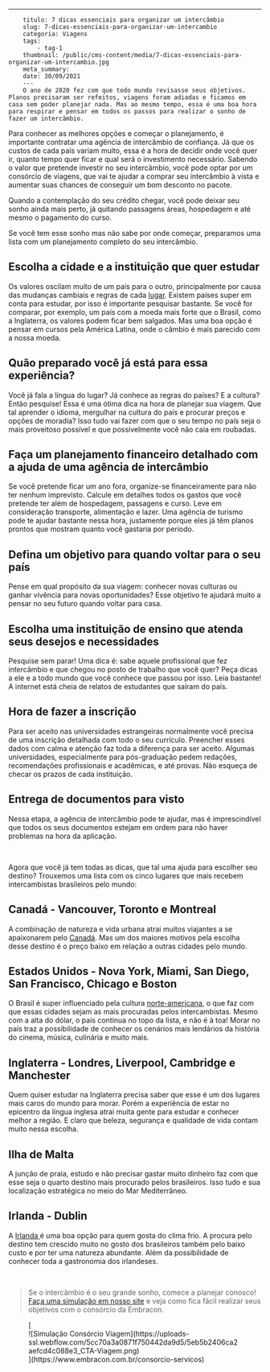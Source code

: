 ---
        titulo: 7 dicas essenciais para organizar um intercâmbio
        slug: 7-dicas-essenciais-para-organizar-um-intercambio
        categoria: Viagens
        tags:
            - tag-1
        thumbnail: /public/cms-content/media/7-dicas-essenciais-para-organizar-um-intercambio.jpg
        meta_summary: 
        date: 30/09/2021
        ---
        O ano de 2020 fez com que todo mundo revisasse seus objetivos. Planos precisaram ser refeitos, viagens foram adiadas e ficamos em casa sem poder planejar nada. Mas ao mesmo tempo, essa é uma boa hora para respirar e pensar em todos os passos para realizar o sonho de fazer um intercâmbio.

Para conhecer as melhores opções e começar o planejamento, é importante contratar uma agência de intercâmbio de confiança. Já que os custos de cada país variam muito, essa é a hora de decidir onde você quer ir, quanto tempo quer ficar e qual será o investimento necessário. Sabendo o valor que pretende investir no seu intercâmbio, você pode optar por um consórcio de viagens, que vai te ajudar a comprar seu intercâmbio à vista e aumentar suas chances de conseguir um bom desconto no pacote.

Quando a contemplação do seu crédito chegar, você pode deixar seu sonho ainda mais perto, já quitando passagens áreas, hospedagem e até mesmo o pagamento do curso.

Se você tem esse sonho mas não sabe por onde começar, preparamos uma lista com um planejamento completo do seu intercâmbio.

Escolha a cidade e a instituição que quer estudar
-------------------------------------------------

Os valores oscilam muito de um país para o outro, principalmente por causa das mudanças cambiais e regras de cada [lugar](https://www.embracon.com.br/blog/destino-para-intercambio-como-escolher-a-melhor-opcao). Existem países super em conta para estudar, por isso é importante pesquisar bastante. Se você for comparar, por exemplo, um país com a moeda mais forte que o Brasil, como a Inglaterra, os valores podem ficar bem salgados. Mas uma boa opção é pensar em cursos pela América Latina, onde o câmbio é mais parecido com a nossa moeda.

Quão preparado você já está para essa experiência?
--------------------------------------------------

Você já fala a língua do lugar? Já conhece as regras do países? E a cultura? Então pesquise! Essa é uma ótima dica na hora de planejar sua viagem. Que tal aprender o idioma, mergulhar na cultura do país e procurar preços e opções de moradia? Isso tudo vai fazer com que o seu tempo no país seja o mais proveitoso possível e que possivelmente você não caia em roubadas.

Faça um planejamento financeiro detalhado com a ajuda de uma agência de intercâmbio
-----------------------------------------------------------------------------------

Se você pretende ficar um ano fora, organize-se financeiramente para não ter nenhum imprevisto. Calcule em detalhes todos os gastos que você pretende ter além de hospedagem, passagens e curso. Leve em consideração transporte, alimentação e lazer. Uma agência de turismo pode te ajudar bastante nessa hora, justamente porque eles já têm planos prontos que mostram quanto você gastaria por período.

Defina um objetivo para quando voltar para o seu país
-----------------------------------------------------

Pense em qual propósito da sua viagem: conhecer novas culturas ou ganhar vivência para novas oportunidades? Esse objetivo te ajudará muito a pensar no seu futuro quando voltar para casa.

Escolha uma instituição de ensino que atenda seus desejos e necessidades
------------------------------------------------------------------------

Pesquise sem parar! Uma dica é: sabe aquele profissional que fez intercâmbio e que chegou no posto de trabalho que você quer? Peça dicas a ele e a todo mundo que você conhece que passou por isso. Leia bastante! A internet está cheia de relatos de estudantes que saíram do país.

Hora de fazer a inscrição
-------------------------

Para ser aceito nas universidades estrangeiras normalmente você precisa de uma inscrição detalhada com todo o seu currículo. Preencher esses dados com calma e atenção faz toda a diferença para ser aceito. Algumas universidades, especialmente para pós-graduação pedem redações, recomendações profissionais e acadêmicas, e até provas. Não esqueça de checar os prazos de cada instituição.

Entrega de documentos para visto
--------------------------------

Nessa etapa, a agência de intercâmbio pode te ajudar, mas é imprescindível que todos os seus documentos estejam em ordem para não haver problemas na hora da aplicação.

‍

Agora que você já tem todas as dicas, que tal uma ajuda para escolher seu destino? Trouxemos uma lista com os cinco lugares que mais recebem intercambistas brasileiros pelo mundo:

Canadá - Vancouver, Toronto e Montreal
--------------------------------------

A combinação de natureza e vida urbana atrai muitos viajantes a se apaixonarem pelo [Canadá](https://www.embracon.com.br/blog/entenda-as-vantagens-de-fazer-um-intercambio-no-canada). Mas um dos maiores motivos pela escolha desse destino é o preço baixo em relação a outras cidades pelo mundo.

Estados Unidos - Nova York, Miami, San Diego, San Francisco, Chicago e Boston
-----------------------------------------------------------------------------

O Brasil é super influenciado pela cultura [norte-americana](https://www.embracon.com.br/blog/quais-as-maiores-vantagens-de-fazer-intercambio-nos-eua), o que faz com que essas cidades sejam as mais procuradas pelos intercambistas. Mesmo com a alta do dólar, o país continua no topo da lista, e não é à toa! Morar no país traz a possibilidade de conhecer os cenários mais lendários da história do cinema, música, culinária e muito mais.

Inglaterra - Londres, Liverpool, Cambridge e Manchester
-------------------------------------------------------

Quem quiser estudar na Inglaterra precisa saber que esse é um dos lugares mais caros do mundo para morar. Porém a experiência de estar no epicentro da língua inglesa atrai muita gente para estudar e conhecer melhor a região. E claro que beleza, segurança e qualidade de vida contam muito nessa escolha.

Ilha de Malta
-------------

A junção de praia, estudo e não precisar gastar muito dinheiro faz com que esse seja o quarto destino mais procurado pelos brasileiros. Isso tudo e sua localização estratégica no meio do Mar Mediterrâneo.

Irlanda - Dublin
----------------

A [Irlanda ](https://www.embracon.com.br/blog/conheca-os-4-melhores-motivos-para-voce-viajar-para-a-irlanda)é uma boa opção para quem gosta do clima frio. A procura pelo destino tem crescido muito no gosto dos brasileiros também pelo baixo custo e por ter uma natureza abundante. Além da possibilidade de conhecer toda a gastronomia dos irlandeses.

‍

> Se o intercâmbio é o seu grande sonho, comece a planejar conosco! [Faça uma simulação em nosso site](https://www.embracon.com.br/consorcio-servicos) e veja como fica fácil realizar seus objetivos com o consórcio da Embracon.

<figure class="w-richtext-figure-type-image w-richtext-align-center">[<div>![Simulação Consórcio Viagem](https://uploads-ssl.webflow.com/5cc70a3a0871f750442da9d5/5eb5b2406ca2aefcd4c088e3_CTA-Viagem.png)</div>](https://www.embracon.com.br/consorcio-servicos)</figure>‍
        